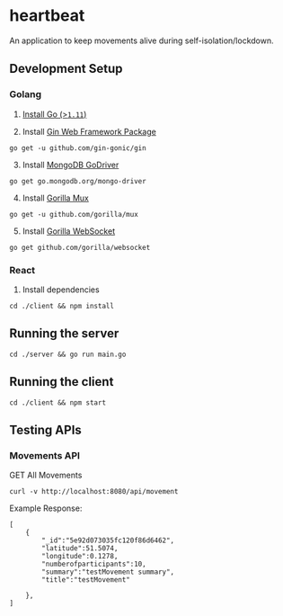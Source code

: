 # heartbeat
An application to keep movements alive during self-isolation/lockdown.
## Development Setup
### Golang
1. [Install Go (>`1.11`)](https://golang.org/doc/install)

2. Install [Gin Web Framework Package](https://github.com/gin-gonic/gin)
```
go get -u github.com/gin-gonic/gin
```

3. Install [MongoDB GoDriver](https://github.com/mongodb/mongo-go-driver)
```
go get go.mongodb.org/mongo-driver
```

4. Install [Gorilla Mux](https://github.com/gorilla/mux)
```
go get -u github.com/gorilla/mux
```

5. Install [Gorilla WebSocket](https://github.com/gorilla/websocket)
```
go get github.com/gorilla/websocket
```

### React
1. Install dependencies
```
cd ./client && npm install
```

## Running the server
```
cd ./server && go run main.go
```


## Running the client
```cd ./client && npm start```

## Testing APIs
### Movements API
GET All Movements
```
curl -v http://localhost:8080/api/movement
```

Example Response:

```
[
    {
        "_id":"5e92d073035fc120f86d6462",
        "latitude":51.5074,
        "longitude":0.1278,
        "numberofparticipants":10,
        "summary":"testMovement summary",
        "title":"testMovement"

    },
]
```
